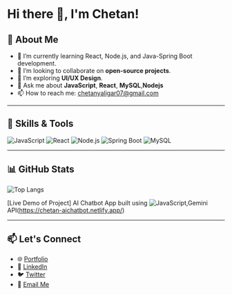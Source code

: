 # Hi there 👋, I'm Chetan!



## 🚀 About Me
- 🌱 I’m currently learning React, Node.js, and Java-Spring Boot development.
- 👯 I’m looking to collaborate on **open-source projects**.
- 🤔 I’m exploring **UI/UX Design**.
- 💬 Ask me about **JavaScript**, **React**, **MySQL**,**Nodejs**
- 📫 How to reach me: chetanyaligar07@gmail.com

---

## 🌟 Skills & Tools
![JavaScript](https://img.shields.io/badge/-JavaScript-F7DF1E?logo=javascript&logoColor=black)
![React](https://img.shields.io/badge/-React-61DAFB?logo=react&logoColor=white)
![Node.js](https://img.shields.io/badge/-Node.js-339933?logo=node.js&logoColor=white)
![Spring Boot](https://img.shields.io/badge/-Spring%20Boot-6DB33F?logo=spring&logoColor=white)
![MySQL](https://img.shields.io/badge/-MySQL-4479A1?logo=mysql&logoColor=white)

---

## 📊 GitHub Stats


![Top Langs](https://github-readme-stats.vercel.app/api/top-langs/?username=Yaligarchetan&layout=compact&theme=radical)


[Live Demo of Project] AI Chatbot App built using ![JavaScript](https://img.shields.io/badge/-JavaScript-F7DF1E?logo=javascript&logoColor=black),Gemini API(https://chetan-aichatbot.netlify.app/)

---

## 📫 Let's Connect
- 🌐 [Portfolio](https://yaligarchetan.github.io/Portfolio/)
- 💼 [LinkedIn](https://www.linkedin.com/in/chetan-yaligar-32009526a/)
- 🐦 [Twitter](https://twitter.com/yourusername)
- 📧 [Email Me](chetanyaligar07@gmail.com)
